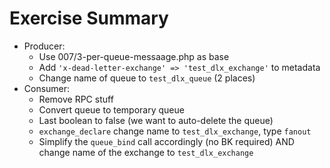 Exercise Summary
================

 - Producer:
    - Use 007/3-per-queue-messaage.php as base
    - Add `'x-dead-letter-exchange' => 'test_dlx_exchange'` to metadata
    - Change name of queue to `test_dlx_queue` (2 places)
 - Consumer:
    - Remove RPC stuff
    - Convert queue to temporary queue
    - Last boolean to false (we want to auto-delete the queue)
    - `exchange_declare` change name to `test_dlx_exchange`, type `fanout`
    - Simplify the `queue_bind` call accordingly (no BK required) AND change
      name of the exchange to `test_dlx_exchange`

